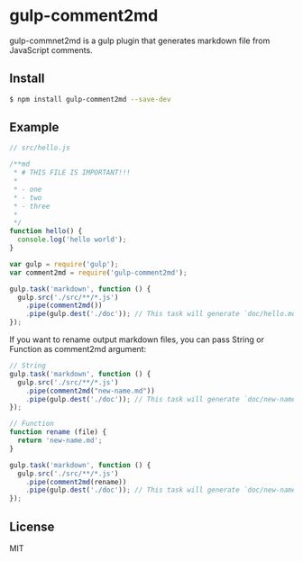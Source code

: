 # gulp-comment2md

gulp-commnet2md is a gulp plugin that generates markdown file from JavaScript comments.

## Install

```sh
$ npm install gulp-comment2md --save-dev
```

## Example

```javascript
// src/hello.js

/**md
 * # THIS FILE IS IMPORTANT!!!
 *
 * - one
 * - two
 * - three
 *
 */
function hello() {
  console.log('hello world');
}
```

```javascript
var gulp = require('gulp');
var comment2md = require('gulp-comment2md');

gulp.task('markdown', function () {
  gulp.src('./src/**/*.js')
    .pipe(comment2md())
    .pipe(gulp.dest('./doc')); // This task will generate `doc/hello.md`
});
```

If you want to rename output markdown files, you can pass String or Function as
comment2md argument:

```javascript
// String
gulp.task('markdown', function () {
  gulp.src('./src/**/*.js')
    .pipe(comment2md("new-name.md"))
    .pipe(gulp.dest('./doc')); // This task will generate `doc/new-name.md`
});

// Function
function rename (file) {
  return 'new-name.md';
}

gulp.task('markdown', function () {
  gulp.src('./src/**/*.js')
    .pipe(comment2md(rename))
    .pipe(gulp.dest('./doc')); // This task will generate `doc/new-name.md`
});
```

## License

MIT


